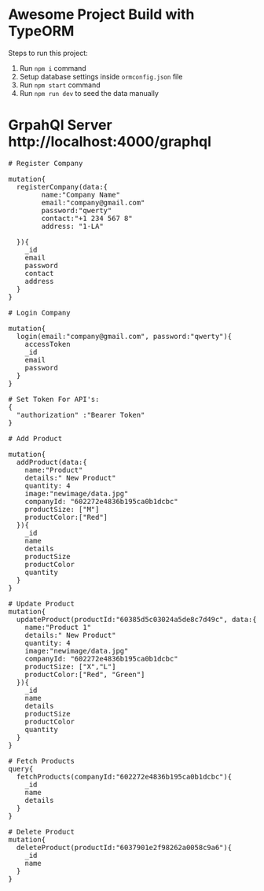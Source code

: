 # Awesome Project Build with TypeORM

Steps to run this project:

1. Run `npm i` command
2. Setup database settings inside `ormconfig.json` file
3. Run `npm start` command
4. Run `npm run dev` to seed the data manually

# GrpahQl Server http://localhost:4000/graphql

<pre>
# Register Company

mutation{
  registerCompany(data:{
    	name:"Company Name"
    	email:"company@gmail.com"
    	password:"qwerty"
    	contact:"+1 234 567 8"
    	address: "1-LA"
    
  }){
    _id
    email
    password
    contact
    address
  }
}

# Login Company

mutation{
  login(email:"company@gmail.com", password:"qwerty"){
    accessToken
    _id
    email
    password
  }
}

# Set Token For API's:
{
  "authorization" :"Bearer Token"
}

# Add Product

mutation{
  addProduct(data:{
    name:"Product"
    details:" New Product"
    quantity: 4
    image:"newimage/data.jpg"
    companyId: "602272e4836b195ca0b1dcbc"
    productSize: ["M"]
    productColor:["Red"]
  }){
    _id
    name
    details
    productSize
    productColor
    quantity
  }
}

# Update Product
mutation{
  updateProduct(productId:"60385d5c03024a5de8c7d49c", data:{
    name:"Product 1"
    details:" New Product"
    quantity: 4
    image:"newimage/data.jpg"
    companyId: "602272e4836b195ca0b1dcbc"
    productSize: ["X","L"]
    productColor:["Red", "Green"]
  }){
    _id
    name
    details
    productSize
    productColor
    quantity
  }
}

# Fetch Products
query{
  fetchProducts(companyId:"602272e4836b195ca0b1dcbc"){
    _id
    name
    details
  }
}

# Delete Product
mutation{
  deleteProduct(productId:"6037901e2f98262a0058c9a6"){
    _id
    name
  }
}
</pre>
